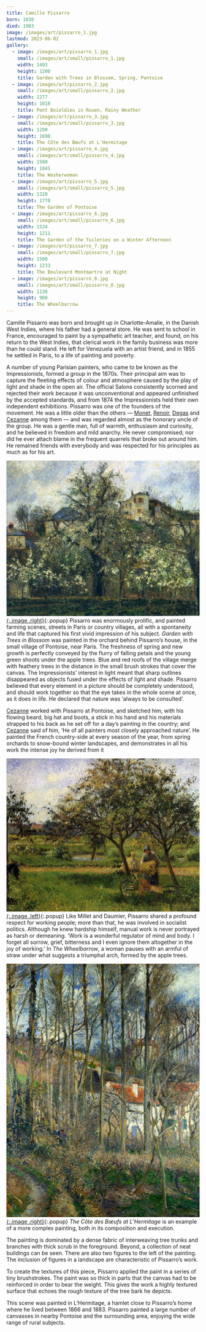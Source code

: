 ```yaml
---
title: Camille Pissarro
born: 1830
died: 1903
image: /images/art/pissarro_1.jpg
lastmod: 2023-06-02
gallery:
  - image: /images/art/pissarro_1.jpg
    small: /images/art/small/pissarro_1.jpg
    width: 1493
    height: 1200
    title: Garden with Trees in Blossom, Spring, Pontoise
  - image: /images/art/pissarro_2.jpg
    small: /images/art/small/pissarro_2.jpg
    width: 1277
    height: 1018
    title: Pont Boieldieu in Rouen, Rainy Weather
  - image: /images/art/pissarro_3.jpg
    small: /images/art/small/pissarro_3.jpg
    width: 1290
    height: 1690
    title: The Côte des Bœufs at L'Hermitage
  - image: /images/art/pissarro_4.jpg
    small: /images/art/small/pissarro_4.jpg
    width: 1500
    height: 1841
    title: The Washerwoman
  - image: /images/art/pissarro_5.jpg
    small: /images/art/small/pissarro_5.jpg
    width: 1320
    height: 1770
    title: The Garden of Pontoise
  - image: /images/art/pissarro_6.jpg
    small: /images/art/small/pissarro_6.jpg
    width: 1524
    height: 1211
    title: The Garden of the Tuileries on a Winter Afternoon
  - image: /images/art/pissarro_7.jpg
    small: /images/art/small/pissarro_7.jpg
    width: 1500
    height: 1233
    title: The Boulevard Montmartre at Night
  - image: /images/art/pissarro_8.jpg
    small: /images/art/small/pissarro_8.jpg
    width: 1138
    height: 900
    title: The Wheelbarrow
---
```


Camille Pissarro was born and brought up in Charlotte-Amalie, in the Danish
West Indies, where his father had a general store. He was sent to school in
France, encouraged to paint by a sympathetic art teacher, and found, on his
return to the West Indies, that clerical work in the family business was more
than he could stand. He left for Venezuela with an artist friend, and in 1855
he settled in Paris, to a life of painting and poverty.

A number of young Parisian painters, who came to be known as the
Impressionists, formed a group in the 1870s. Their principal aim was to capture
the fleeting effects of colour and atmosphere caused by the play of light and
shade in the open air. The official Salons consistently scorned and rejected
their work because it was unconventional and appeared unfinished by the
accepted standards, and from 1874 the Impressionists held their own independent
exhibitions.  Pissarro was one of the founders of the movement. He was a little
older than the others &mdash; [Monet](/art/monet), [Renoir](/art/renoir),
[Degas](/art/degas) and [Cezanne](/art/cezanne) among them &mdash; and was
regarded almost as the honorary uncle of the group. He was a gentle man, full
of warmth, enthusiasm and curiosity, and he believed in freedom and mild
anarchy. He never compromised; nor did he ever attach blame in the frequent
quarrels that broke out around him. He remained friends with everybody and was
respected for his principles as much as for his art.

[![Garden with Trees in Blossom, Spring, Pontoise](/images/art/pissarro_1.jpg){:.image .right}](/images/art/pissarro_1.jpg){:.popup}
Pissarro was enormously prolific, and painted farming scenes, streets in Paris
or country villages, all with a spontaneity and life that captured his first
vivid impression of his subject. _Garden with Trees in Blossom_ was painted in
the orchard behind Pissarro’s house, in the small village of Pontoise, near
Paris. The freshness of spring and new growth is perfectly conveyed by the
flurry of falling petals and the young green shoots under the apple trees. Blue
and red roofs of the village merge with feathery trees in the distance in the
small brush strokes that cover the canvas. The Impressionists’ interest in
light meant that sharp outlines disappeared as objects fused under the effects
of light and shade.  Pissarro believed that every element in a picture should
be completely understood, and should work together so that the eye takes in the
whole scene at once, as it does in life. He declared that nature was ‘always to
be consulted’.

[Cezanne](/art/cezanne) worked with Pissarro at Pontoise, and sketched him,
with his flowing beard, big hat and boots, a stick in his hand and his
materials strapped to his back as he set off for a day’s painting in the
country; and [Cezanne](/art/cezanne) said of him, ‘He of all painters most
closely approached nature’. He painted the French country-side at every season
of the year, from spring orchards to snow-bound winter landscapes, and
demonstrates in all his work the intense joy he derived from it

[![The Wheelbarrow](/images/art/pissarro_8.jpg){:.image .left}](/images/art/pissarro_8.jpg){:.popup}
Like Millet and Daumier, Pissarro shared a profound respect for working people;
more than that, he was involved in socialist politics. Although he knew
hardship himself, manual work is never portrayed as harsh or demeaning. 'Work
is a wonderful regulator of mind and body. I forget all sorrow, grief,
bitterness and I even ignore them altogether in the joy of working.' In _The
Wheelbarrow_, a woman pauses with an armful of straw under what suggests a
triumphal arch, formed by the apple trees.

[![The Côte des Bœufs at L'Hermitage](/images/art/pissarro_3.jpg){:.image .right}](/images/art/pissarro_3.jpg){:.popup}
_The Côte des Bœufs at L’Hermitage_ is an example of a more complex painting,
both in its composition and execution.

The painting is dominated by a dense fabric of interweaving tree trunks and
branches with thick scrub in the foreground. Beyond, a collection of neat
buildings can be seen. There are also two figures to the left of the painting.
The inclusion of figures in a landscape are characteristic of Pissarro’s work.

To create the textures of this piece, Pissarro applied the paint in a series of
tiny brushstrokes. The paint was so thick in parts that the canvas had to be
reinforced in order to bear the weight. This gives the work a highly textured
surface that echoes the rough texture of the tree bark he depicts.

This scene was painted in L’Hermitage, a hamlet close to Pissarro’s home where
he lived between 1866 and 1883. Pissarro painted a large number of canvasses in
nearby Pontoise and the surrounding area, enjoying the wide range of rural
subjects.
